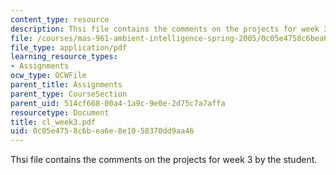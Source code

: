 ```yaml
---
content_type: resource
description: Thsi file contains the comments on the projects for week 3 by the student.
file: /courses/mas-961-ambient-intelligence-spring-2005/0c05e4758c6bea6e8e1058370dd9aa46_cl_week3.pdf
file_type: application/pdf
learning_resource_types:
- Assignments
ocw_type: OCWFile
parent_title: Assignments
parent_type: CourseSection
parent_uid: 514cf668-00a4-1a9c-9e0e-2d75c7a7affa
resourcetype: Document
title: cl_week3.pdf
uid: 0c05e475-8c6b-ea6e-8e10-58370dd9aa46
---
```

Thsi file contains the comments on the projects for week 3 by the student.

